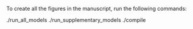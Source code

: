 To create all the figures in the manuscript, run the following commands:

./run_all_models
./run_supplementary_models
./compile


